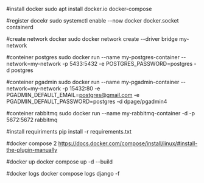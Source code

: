 #install docker
sudo apt install docker.io docker-compose


#register docekr
sudo systemctl enable --now docker docker.socket containerd



#create network docker
sudo docker network create --driver bridge my-network


#conteiner postgres
sudo docker run --name my-postgres-container --network=my-network -p 5433:5432 -e POSTGRES_PASSWORD=postgres -d postgres


#conteiner pgadmin
sudo docker run --name my-pgadmin-container --network=my-network -p 15432:80 -e PGADMIN_DEFAULT_EMAIL=postgres@gmail.com -e PGADMIN_DEFAULT_PASSWORD=postgres -d dpage/pgadmin4

#conteiner rabbitmq 
sudo docker run --name my-rabbitmq-container -d -p 5672:5672 rabbitmq

#install requiriments
pip install -r requirements.txt

#docker compose 2
https://docs.docker.com/compose/install/linux/#install-the-plugin-manually

#docker up
docker compose up -d --build

#docker logs 
docker compose logs django -f